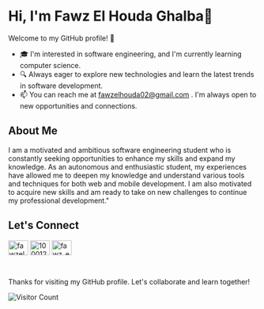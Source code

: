 # Hi, I'm Fawz El Houda Ghalba👋

Welcome to my GitHub profile! 👀

- 🎓 I'm interested in software engineering, and I'm currently learning computer science.
- 🔍 Always eager to explore new technologies and learn the latest trends in software development.
- 📫 You can reach me at fawzelhouda02@gmail.com . I'm always open to new opportunities and connections.

## About Me
I am a motivated and ambitious software engineering student who is constantly seeking opportunities to enhance my skills and expand my knowledge.
As an autonomous and enthusiastic student, my experiences have allowed me to deepen my knowledge and understand various tools and techniques for both web and mobile development. I am also motivated to acquire new skills and am ready to take on new challenges to continue my professional development."


## Let's Connect

<p align="left">
<a href="https://www.linkedin.com/in/fawzelhouda02/" target="blank"><img align="center" src="https://raw.githubusercontent.com/rahuldkjain/github-profile-readme-generator/master/src/images/icons/Social/linked-in-alt.svg" alt="fawzelhouda02/" height="30" width="40" /></a>
<a href="https://www.facebook.com/profile.php?id=100012371283728" target="blank"><img align="center" src="https://raw.githubusercontent.com/rahuldkjain/github-profile-readme-generator/master/src/images/icons/Social/facebook.svg" alt="100012371283728" height="30" width="40" /></a>
<a href="https://www.instagram.com/fawz_elhouda/?hl=fr" target="blank"><img align="center" src="https://raw.githubusercontent.com/rahuldkjain/github-profile-readme-generator/master/src/images/icons/Social/instagram.svg" alt="fawz_elhouda/?hl=fr" height="30" width="40" /></a>
</p>

<br clear="both">


Thanks for visiting my GitHub profile. Let's collaborate and learn together!

![Visitor Count](https://profile-counter.glitch.me/wajdi_2k01/count.svg)

